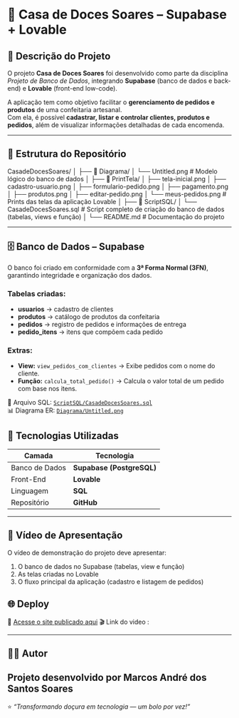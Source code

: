 # 🍰 Casa de Doces Soares – Supabase + Lovable  

## 📌 Descrição do Projeto  
O projeto **Casa de Doces Soares** foi desenvolvido como parte da disciplina *Projeto de Banco de Dados*, integrando **Supabase** (banco de dados e back-end) e **Lovable** (front-end low-code). 

A aplicação tem como objetivo facilitar o **gerenciamento de pedidos e produtos** de uma confeitaria artesanal.  
Com ela, é possível **cadastrar, listar e controlar clientes, produtos e pedidos**, além de visualizar informações detalhadas de cada encomenda.  

---

## 📂 Estrutura do Repositório  

CasadeDocesSoares/
│
├── 📁 Diagrama/
│ └── Untitled.png # Modelo lógico do banco de dados
│
├── 📁 PrintTela/
│   ├── tela-inicial.png
│   ├── cadastro-usuario.png
│   ├── formulario-pedido.png
│   ├── pagamento.png
│   ├── produtos.png
│   ├── editar-pedido.png
│   └── meus-pedidos.png # Prints das telas da aplicação Lovable
│
├── 📁 ScriptSQL/
│ └── CasadeDocesSoares.sql # Script completo de criação do banco de dados (tabelas, views e função)
│
└── README.md # Documentação do projeto

---

## 🗄️ Banco de Dados – Supabase  

O banco foi criado em conformidade com a **3ª Forma Normal (3FN)**, garantindo integridade e organização dos dados.  

### Tabelas criadas:
- **usuarios** → cadastro de clientes  
- **produtos** → catálogo de produtos da confeitaria  
- **pedidos** → registro de pedidos e informações de entrega  
- **pedido_itens** → itens que compõem cada pedido  

### Extras:
- **View:** `view_pedidos_com_clientes` → Exibe pedidos com o nome do cliente.  
- **Função:** `calcula_total_pedido()` → Calcula o valor total de um pedido com base nos itens.  

📄 Arquivo SQL: [`ScriptSQL/CasadeDocesSoares.sql`](ScriptSQL/CasadeDocesSoares.sql)  
📊 Diagrama ER: [`Diagrama/Untitled.png`](Diagrama/Untitled.png)  


## 🚀 Tecnologias Utilizadas  

| Camada | Tecnologia |
|--------|-------------|
| Banco de Dados | **Supabase (PostgreSQL)** |
| Front-End | **Lovable** |
| Linguagem | **SQL** |
| Repositório | **GitHub** |

---

## 🎥 Vídeo de Apresentação  
O vídeo de demonstração do projeto deve apresentar:  
1. O banco de dados no Supabase (tabelas, view e função)  
2. As telas criadas no Lovable  
3. O fluxo principal da aplicação (cadastro e listagem de pedidos)  

## 🌐 Deploy  
🔗 [Acesse o site publicado aqui](https://abre.ai/casadedocessoares) 
🎬 Link do video :

---

## 👨‍💻 Autor  

**Projeto desenvolvido por Marcos André dos Santos Soares**  
---

⭐ *“Transformando doçura em tecnologia — um bolo por vez!”*
